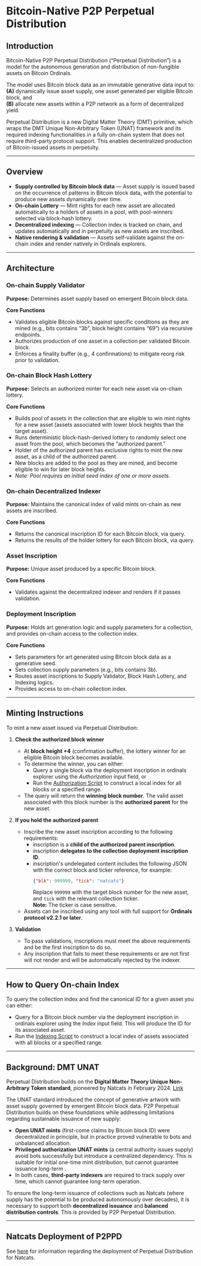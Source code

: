 # Bitcoin-Native P2P Perpetual Distribution  

## Introduction  
Bitcoin-Native P2P Perpetual Distribution (“Perpetual Distribution”) is a model for the autonomous generation and distribution of non-fungible assets on Bitcoin Ordinals.  

The model uses Bitcoin block data as an immutable generative data input to:  
**(A)** dynamically issue asset supply, one asset generated per eligible Bitcoin block, and  
**(B)** allocate new assets within a P2P network as a form of decentralized yield.  

Perpetual Distribution is a new Digital Matter Theory (DMT) primitive, which wraps the DMT Unique Non-Arbitrary Token (UNAT) framework and its required indexing functionalities in a fully on-chain system that does not require third-party protocol support. This enables decentralized production of Bitcoin-issued assets in perpetuity.  

---

## Overview  
- **Supply controlled by Bitcoin block data** — Asset supply is issued based on the occurrence of patterns in Bitcoin block data, with the potential to produce new assets dynamically over time.  
- **On-chain Lottery** — Mint rights for each new asset are allocated automatically to a holders of assets in a pool, with pool-winners selected via block-hash lottery.  
- **Decentralized indexing** — Collection index is tracked on chain, and updates automatically and in perpetuity as new assets are inscribed. 
- **Native rendering & validation** — Assets self-validate against the on-chain index and render natively in Ordinals explorers.  

---

## Architecture  

### On-chain Supply Validator
**Purpose:** Determines asset supply based on emergent Bitcoin block data.  

**Core Functions**  
- Validates eligible Bitcoin blocks against specific conditions as they are mined (e.g., bits contains “3b”, block height contains “69”) via recursive endpoints.  
- Authorizes production of one asset in a collection per validated Bitcoin block.  
- Enforces a finality buffer (e.g., 4 confirmations) to mitigate reorg risk prior to validation.  

### On-chain Block Hash Lottery 
**Purpose:** Selects an authorized minter for each new asset via on-chain lottery.  

**Core Functions**  
- Builds pool of assets in the collection that are eligible to win mint rights for a new asset (assets associated with lower block heights than the target asset).  
- Runs deterministic block-hash-derived lottery to randomly select one asset from the pool, which becomes the "authorized parent."  
- Holder of the authorized parent has exclusive rights to mint the new asset, as a child of the authorized parent.  
- New blocks are added to the pool as they are mined, and become eligible to win for later block heights.
- *Note: Pool requires an initial seed index of one or more assets.* 

### On-chain Decentralized Indexer  
**Purpose:** Maintains the canonical index of valid mints on-chain as new assets are inscribed.  

**Core Functions**  
- Returns the canonical inscription ID for each Bitcoin block, via query.  
- Returns the results of the holder lottery for each Bitcoin block, via query.

### Asset Inscription  
**Purpose:** Unique asset produced by a specific Bitcoin block.  

**Core Functions**  
- Validates against the decentralized indexer and renders if it passes validation.  

### Deployment Inscription  
**Purpose:** Holds art generation logic and supply parameters for a collection, and provides on-chain access to the collection index.  

**Core Functions**  
- Sets parameters for art generated using Bitcoin block data as a generative seed.  
- Sets collection supply parameters (e.g., bits contains 3b).  
- Routes asset inscriptions to Supply Validator, Block Hash Lottery, and Indexing logics.   
- Provides access to on-chain collection index. 

---

## Minting Instructions  
To mint a new asset issued via Perpetual Distribution:  

1. **Check the authorized block winner**  
   - At **block height +4** (confirmation buffer), the lottery winner for an eligible Bitcoin block becomes available.  
   - To determine the winner, you can either:  
     - Query a single block via the deployment inscription in ordinals explorer using the *Authorization* input field, or  
     - Run the [Authorization Script](https://github.com/evonbit/bitcoin-native-systems/blob/main/P2P%20Perpetual%20Distribution/02-scripts/authorization-script.py) to construct a local index for all blocks or a specified range.  
   - The query will return the **winning block number**. The valid asset associated with this block number is the **authorized parent** for the new asset.  

2. **If you hold the authorized parent**  
   - Inscribe the new asset inscription according to the following requirements:   
     - inscription is a **child of the authorized parent inscription**.  
     - inscription **delegates to the collection deployment inscription ID**.  
     - inscription's undelegated content includes the following JSON with the correct block and ticker reference, for example:  
       ```json
       {"blk": 999999, "tick": "natcats"}
       ```  
       Replace `999999` with the target block number for the new asset, and `tick` with the relevant collection ticker.  
       **Note:** The ticker is case sensitive.  
   - Assets can be inscribed using any tool with full support for **Ordinals protocol v2.2.1 or later**.  

3. **Validation**  
   - To pass validations, inscriptions must meet the above requirements and be the first inscription to do so. 
   - Any inscription that fails to meet these requirements or are not first will not render and will be automatically rejected by the indexer.

---

## How to Query On-chain Index
To query the collection index and find the canonical ID for a given asset you can either:   
- Query for a Bitcoin block number via the deployment inscription in ordinals explorer using the *Index* input field. This will produce the ID for its associated asset.   
- Run the [Indexing Script](https://github.com/evonbit/bitcoin-native-systems/blob/main/P2P%20Perpetual%20Distribution/02-scripts/index-script.py) to construct a local index of assets associated with all blocks or a specified range.  

---

## Background: DMT UNAT  
Perpetual Distribution builds on the **Digital Matter Theory Unique Non-Arbitrary Token standard**, pioneered by Natcats in February 2024. [Link](https://digital-matter-theory.gitbook.io/digital-matter-theory)  

The UNAT standard introduced the concept of generative artwork with asset supply governed by emergent Bitcoin block data. P2P Perpetual Distribution builds on these foundations while addressing limitations regarding sustainable issuance of new supply:  

- **Open UNAT mints** (first-come claims by Bitcoin block ID) were decentralized in principle, but in practice proved vulnerable to bots and unbalanced allocation.  
- **Privileged authorization UNAT mints** (a central authority issues supply) avoid bots successfully but introduce a centralized dependency. This is suitable for initial one-time mint distribution, but cannot guarantee issuance long-term .   
- In both cases, **third-party indexers** are required to track supply over time, which cannot guarantee long-term operation.  

To ensure the long-term issuance of collections such as Natcats (where supply has the potential to be produced autonomously over decades), it is necessary to support both **decentralized issuance** and **balanced distribution controls**. This is provided by P2P Perpetual Distribution.  

---

## Natcats Deployment of P2PPD  
See [here](https://github.com/evonbit/bitcoin-native-systems/blob/main/Natcats/03-natcats-perpetual-distribution-upgrade.md) for information regarding the deployment of Perpetual Distribution for Natcats.  


